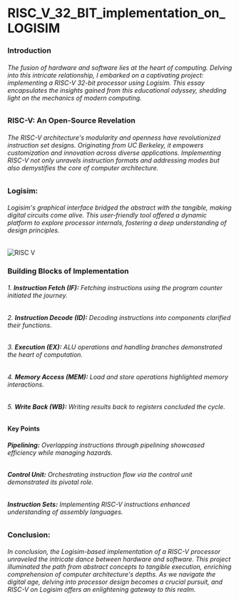 # RISC_V_32_BIT_implementation_on_LOGISIM
### **Introduction**

###### The fusion of hardware and software lies at the heart of computing. Delving into this intricate relationship, I embarked on a captivating project: implementing a RISC-V 32-bit processor using Logisim. This essay encapsulates the insights gained from this educational odyssey, shedding light on the mechanics of modern computing.

### **RISC-V: An Open-Source Revelation**

###### The RISC-V architecture's modularity and openness have revolutionized instruction set designs. Originating from UC Berkeley, it empowers customization and innovation across diverse applications. Implementing RISC-V not only unravels instruction formats and addressing modes but also demystifies the core of computer architecture.

### **Logisim:**
###### Logisim's graphical interface bridged the abstract with the tangible, making digital circuits come alive. This user-friendly tool offered a dynamic platform to explore processor internals, fostering a deep understanding of design principles.

![RISC V](https://github.com/Adeen317/RISC_V_32_BIT_implementation_on_LOGISIM/assets/112985225/52450499-07f8-4d39-9500-f2e35d026a0b)

### **Building Blocks of Implementation**

###### 1. **Instruction Fetch (IF):** Fetching instructions using the program counter initiated the journey.

###### 2. **Instruction Decode (ID):** Decoding instructions into components clarified their functions.

###### 3. **Execution (EX):** ALU operations and handling branches demonstrated the heart of computation.

###### 4. **Memory Access (MEM):** Load and store operations highlighted memory interactions.

###### 5. **Write Back (WB):** Writing results back to registers concluded the cycle.

#### **Key Points**

###### **Pipelining:** Overlapping instructions through pipelining showcased efficiency while managing hazards.

###### **Control Unit:** Orchestrating instruction flow via the control unit demonstrated its pivotal role.

###### **Instruction Sets:** Implementing RISC-V instructions enhanced understanding of assembly languages.

### **Conclusion:** 

###### In conclusion, the Logisim-based implementation of a RISC-V processor unraveled the intricate dance between hardware and software. This project illuminated the path from abstract concepts to tangible execution, enriching comprehension of computer architecture's depths. As we navigate the digital age, delving into processor design becomes a crucial pursuit, and RISC-V on Logisim offers an enlightening gateway to this realm.
